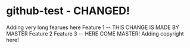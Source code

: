 # github-test - CHANGED!
Adding very long fearues here
Feature 1
-- THIS CHANGE IS MADE BY MASTER
Feature 2
Feature 3
-- HERE COME MASTER!
Adding copyright here!
